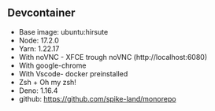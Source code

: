 ## Devcontainer

- Base image: ubuntu:hirsute
- Node: 17.2.0
- Yarn: 1.22.17
- With noVNC - XFCE trough noVNC (http://localhost:6080)
- With google-chrome
- With Vscode- docker preinstalled
- Zsh + Oh my zsh!
- Deno: 1.16.4
- github: https://github.com/spike-land/monorepo
